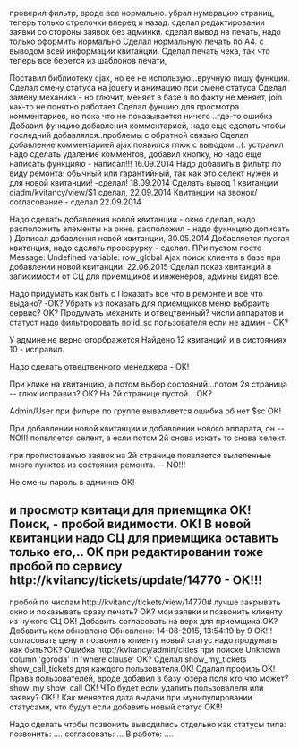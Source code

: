 проверил фильтр, вроде все нормально.
убрал нумерацию страниц, теперь только стрелочки вперед и назад.
сделал редактировании заявки со стороны заявок без админки.
сделал вывод на печать, надо только оформить нормально
Сделал нормальную печать по А4. с выводом всей информации квитанции.
Сделал печать чека, так что теперь все берется из шаблонов печати, 

Поставил библиотеку cjax, но ее не использую...вручную пишу функции.
Сделал смену статуса на jquery и анимацию при смене статуса
Сделал замену механика - но глючит, меняет в базе а по факту не меняет, join как-то не понятно работает
Сделал фунцию для просмотра комментариев, но пока что не показывается ничего ..где-то ошибка
Добавил функцию добавления комментарией, надо еще сделать чтобы последний добавлялся..проблемы с обратной связью
Сделал добавление комментарией ajax
появился глюк с выводом...(: устранил
надо сделать удаление комментов, добавил кнопку, но надо еще написать функцияю - написал!!! 16.09.2014
Надо добавить в фильтр по виду ремонта: обычный или гарантийный, так как это селект нужен и для новой квитанции! -сделал! 18.09.2014
Сделать вывод 1 квитанции ciadm/kvitancy/view/$1 сделал, 22.09.2014
Квитанции на звонок/согласование - сделал  22.09.2014


Надо сделать добавления новой квитанции - окно сделал, надо расположить элементы на окне. расположил - надо фукнкцию дописать )
Дописал добавления новой квитанции, 30.05.2014
Добавляется пустая квитанция, надо сделать проверурку - сделал.
ПРи пустом посте Message: Undefined variable: row_global
Ajax поиск клиентв в базе при добавлении новой квитанции. 22.06.2015
Сделал показ квитанций в записимости от СЦ для приемщиков и инженеров, админы видят все.

Надо придумать как быть с Показать все что в ремонте и все что выдано? -OK?
Убрать из показать для приемщиков меню выбраить сервис? OK?
Продумать механить и отвецтвенный?
числи аппаратов и статуст надо фильтроровать по id_sc пользователя если не админ - OK?

У админе не верно оторбражется Найдено 12 квитанций и в систояниях 10 - исправил.

Надо сделать отвецтвенного менеджера - OK!

При клике на квитанцию, а потом выбор состояний...потом 2я страница -- глюк исправил? ОК?
На 2й странице пустой....ОК?

Admin/User при фильре по группе вываливется ошибка об нет $sc ОК!

При добавлении новой квитанции и добавлении нового аппарата, он -- NO!!!
 появляется селект, а если потом 2й снова искать то снова селект.

при пролистованью заявок на 2й странице появляется вылеленные много пунктов из состояния ремонта. -- NO!!!

Не смены пароль в админке OK!

и просмотр квитаци для приемщика OK!
Поиск, - пробой видимости. OK!
В новой квитанции надо СЦ для приемщика оставить только его,.. OK
при редактировании тоже пробой по сервису http://kvitancy/tickets/update/14770 - OK!!!
--
пробой по числам http://kvitancy/tickets/view/14770# лучше закрывать окно и показывать сразу печать? OK?
мои заявки и позвонить клиенту из чужого СЦ OK!
Добавить согласовать на верх для приемщика.OK?
Добавить кем обновлено Обновлено: 14-08-2015, 13:54:19 by 9 OK!!!
согласовать цену и позвонить клиенту новый статус надо продумать как быть?ОК?
Ошибка http://kvitancy/admin/cities
при поиске Unknown column 'goroda' in 'where clause' OK?
Сделал show_my_tickets show_call_tickets для каждого пользователя.ОК!
Сдалал профиль ОК!
Права пользователей, вроде добавил в базу юзера поля кто что может? show_my show_call OK!
ЧТо будет если удалить пользовалеля или заявку? OK!!!
Как меняется дата выдачи при мунипулировании статусами, что будут если добавить новый статус OK!!!


Надо сделать чтобы позвонить выводились отдельно как статусы типа:
позвонить: ....
согласовать: ...
В работе: ....



